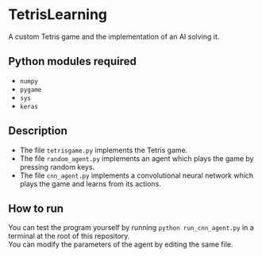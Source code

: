 # TetrisLearning
A custom Tetris game and the implementation of an AI solving it.

## Python modules required
- `numpy`
- `pygame`
- `sys`
- `keras`

## Description
- The file `tetrisgame.py` implements the Tetris game.
- The file `random_agent.py` implements an agent which plays the game by pressing random keys.
- The file `cnn_agent.py` implements a convolutional neural network which plays the game and learns from its actions.

## How to run
You can test the program yourself by running `python run_cnn_agent.py` in a terminal at the root of this repository.  
You can modify the parameters of the agent by editing the same file.

